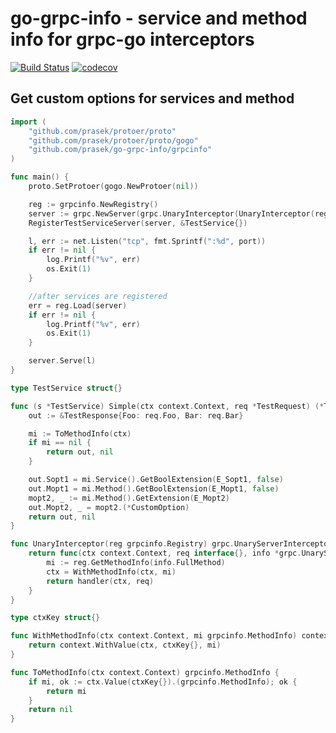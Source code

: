 # go-grpc-info - service and method info for grpc-go interceptors
[![Build Status](https://travis-ci.org/prasek/go-grpc-info.svg?branch=master)](https://travis-ci.org/prasek/go-grpc-info/branches)
[![codecov](https://codecov.io/gh/prasek/go-grpc-info/branch/master/graph/badge.svg)](https://codecov.io/gh/prasek/go-grpc-info)

## Get custom options for services and method  

```go
import (
	"github.com/prasek/protoer/proto"
	"github.com/prasek/protoer/proto/gogo"
	"github.com/prasek/go-grpc-info/grpcinfo"
)

func main() {
	proto.SetProtoer(gogo.NewProtoer(nil))

	reg := grpcinfo.NewRegistry()
	server := grpc.NewServer(grpc.UnaryInterceptor(UnaryInterceptor(reg)))
	RegisterTestServiceServer(server, &TestService{})

	l, err := net.Listen("tcp", fmt.Sprintf(":%d", port))
	if err != nil {
		log.Printf("%v", err)
		os.Exit(1)
	}

	//after services are registered
	err = reg.Load(server)
	if err != nil {
		log.Printf("%v", err)
		os.Exit(1)
	}

	server.Serve(l)
}

type TestService struct{}

func (s *TestService) Simple(ctx context.Context, req *TestRequest) (*TestResponse, error) {
	out := &TestResponse{Foo: req.Foo, Bar: req.Bar}

	mi := ToMethodInfo(ctx)
	if mi == nil {
		return out, nil
	}

	out.Sopt1 = mi.Service().GetBoolExtension(E_Sopt1, false)
	out.Mopt1 = mi.Method().GetBoolExtension(E_Mopt1, false)
	mopt2, _ := mi.Method().GetExtension(E_Mopt2)
	out.Mopt2, _ = mopt2.(*CustomOption)
	return out, nil
}

func UnaryInterceptor(reg grpcinfo.Registry) grpc.UnaryServerInterceptor {
	return func(ctx context.Context, req interface{}, info *grpc.UnaryServerInfo, handler grpc.UnaryHandler) (interface{}, error) {
		mi := reg.GetMethodInfo(info.FullMethod)
		ctx = WithMethodInfo(ctx, mi)
		return handler(ctx, req)
	}
}

type ctxKey struct{}

func WithMethodInfo(ctx context.Context, mi grpcinfo.MethodInfo) context.Context {
	return context.WithValue(ctx, ctxKey{}, mi)
}

func ToMethodInfo(ctx context.Context) grpcinfo.MethodInfo {
	if mi, ok := ctx.Value(ctxKey{}).(grpcinfo.MethodInfo); ok {
		return mi
	}
	return nil
}
```
